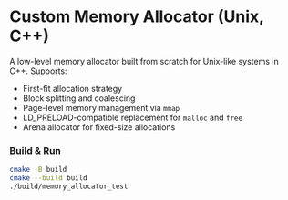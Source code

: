 # Custom Memory Allocator (Unix, C++)

A low-level memory allocator built from scratch for Unix-like systems in C++. Supports:

- First-fit allocation strategy
- Block splitting and coalescing
- Page-level memory management via `mmap`
- LD_PRELOAD-compatible replacement for `malloc` and `free`
- Arena allocator for fixed-size allocations

### Build & Run

```bash
cmake -B build
cmake --build build
./build/memory_allocator_test
